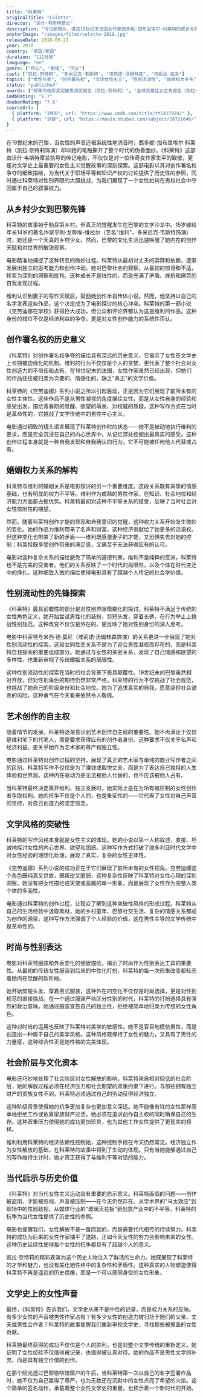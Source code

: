 ```yaml
---
title: "科莱特"
originalTitle: "Colette"
director: "沃什·韦斯特摩兰"
description: "传记剧情片，讲述19世纪末法国女作家西多妮-加布里埃尔·科莱特的成长与觉醒。凯拉·奈特莉精彩演绎了这位挑战性别规范、争取创作署名权、探索性别流动性的先锋女性作家的传奇人生。"
posterImage: "/images/films/colette-2018.jpg"
releaseDate: 2018-09-21
year: 2018
country: "英国/美国"
duration: "111分钟"
language: "en"
genre: ["传记", "剧情", "历史"]
cast: ["凯拉·奈特莉", "多米尼克·韦斯特", "埃莉诺·汤姆林森", "丹妮丝·高夫"]
topics: ["女性作家", "创作署名权", "文学女性主义", "性别流动性", "婚姻权力关系", "艺术创作自主", "双性恋身份认同", "19世纪女性解放"]
status: "published"
awards: ["好莱坞电影奖突破表演奖提名（凯拉·奈特莉）", "金球奖最佳女主角提名（凯拉·奈特莉）"]
imdbRating: "6.7"
doubanRating: "7.6"
sourceUrl: [
  { platform: "IMDB", url: "https://www.imdb.com/title/tt5437928/" },
  { platform: "豆瓣", url: "https://movie.douban.com/subject/26721646/" }
]
---
```


在19世纪末的巴黎，当女性的声音还被系统性地消音时，西多妮-加布里埃尔·科莱特（凯拉·奈特莉饰演）却以她的笔触撕开了整个时代的伪善面纱。《科莱特》这部由沃什·韦斯特摩兰执导的传记电影，不仅仅是对一位传奇女作家生平的致敬，更是对文学史上最重要的女性主义觉醒故事的深刻探索。这部电影以其对创作署名权争夺的细致描绘，为当代关于职场平等和知识产权的讨论提供了历史性的参照，同时通过科莱特对性别界限的大胆挑战，为我们展现了一个女性如何在男权社会中夺回属于自己的叙事权力。

## 从乡村少女到巴黎先锋

科莱特的故事始于勃艮第乡村，但真正的觉醒发生在巴黎的文学沙龙中。15岁嫁给年长14岁的著名作家亨利·戈蒂埃-维拉尔（艺名"维利"，多米尼克·韦斯特饰演）时，她还是一个天真的乡村少女。然而，巴黎的文化生活迅速唤醒了她内在的创作天赋和对世界的敏锐观察。

电影精准地捕捉了这种转变的微妙过程。科莱特从最初对丈夫的崇拜和依赖，逐渐发展出独立的思考能力和创作冲动。她对巴黎社会的观察，从最初的惊讶和不适，转变为深刻的洞察和批判。这种成长不是线性的，而是充满了矛盾、挫折和痛苦的自我发现过程。

维利认识到妻子的写作天赋后，鼓励她创作半自传体小说。然而，他坚持以自己的名字发表这些作品，这个决定成为了电影探讨的核心冲突。科莱特的第一部小说《克劳迪娜在学校》获得巨大成功，但公众和评论界都认为这是维利的作品。这种身份的错位不仅是经济利益的争夺，更是对女性创作能力的系统性否认。

## 创作署名权的历史意义

《科莱特》对创作署名权争夺的描绘具有深远的历史意义，它揭示了女性在文学史上长期被边缘化的机制。维利的行为不仅仅是个人的贪婪，更代表了整个社会对女性创造力的不信任和占有。在19世纪末的法国，女性作家虽然已经出现，但她们的作品往往被归类为次要的、情感化的，缺乏"真正"的文学价值。

科莱特的《克劳迪娜》系列小说之所以引起轰动，正是因为它们展现了前所未有的女性主体性。这些作品不是从男性凝视的角度描绘女性，而是从女性自身的经验和感受出发，描绘青春期的觉醒、欲望的萌发、对权威的质疑。这种写作方式在当时是革命性的，它挑战了文学传统中的男性中心主义。

电影通过细致的镜头语言展现了科莱特创作时的状态——她不是被动地执行维利的要求，而是完全沉浸在自己的内心世界中，从记忆深处挖掘出最真实的感受。这种创作过程本身就是一种自我发现和自我确认的行为，它不可能被任何他人代替或占有。

## 婚姻权力关系的解构

科莱特与维利的婚姻关系是电影探讨的另一个重要维度。这段关系既有真挚的情感基础，也有明显的权力不平等。维利作为成熟的男性作家，在知识、社会地位和经济能力方面都占据优势。科莱特最初对这种不平等关系的接受，反映了当时社会对女性依附性的期望。

然而，随着科莱特创作才能的显现和自我意识的觉醒，这种权力关系开始发生微妙的变化。她的作品为维利带来了名声和财富，这种经济贡献给了她更多的话语权。但这种变化也带来了新的矛盾——维利既感激妻子的才能，又恐惧失去对她的控制；科莱特既享受创作带来的满足感，又痛苦于无法获得应有的认可。

电影对这种复杂关系的描绘避免了简单的道德判断。维利不是纯粹的反派，科莱特也不是完美的受害者。他们的关系反映了一个时代的局限性，以及个体在时代变迁中的挣扎。这种细致入微的描绘使得电影具有了超越个人传记的社会学价值。

## 性别流动性的先锋探索

《科莱特》最具前瞻性的部分是对性别界限模糊化的探讨。科莱特不满足于传统的女性角色定义，她开始尝试男性化的装扮，剪短头发，穿着长裤，在行为举止上挑战性别规范。这种改变不仅仅是外在的，更反映了她对性别身份的深入思考。

电影中科莱特与米西·德·莫尼（埃莉诺·汤姆林森饰演）的关系更进一步展现了她对性别流动性的探索。这段女同性恋关系不是为了迎合男性凝视而存在的，而是科莱特自我探索的重要组成部分。她通过与女性的亲密关系，发现了自己情感和欲望的多样性，也重新审视了传统婚姻关系的局限性。

这种性别流动性的探索在当时的社会背景下极具颠覆性。19世纪末的巴黎虽然相对开放，但对性别角色的期待仍然非常严格。科莱特的行为不仅挑战了社会规范，也挑战了她自己的阶级身份和社会地位。她为了追求真实的自我，愿意承担社会谴责的风险，这种勇气在今天看来依然令人敬佩。

## 艺术创作的自主权

随着情节的发展，科莱特逐渐意识到艺术创作自主权的重要性。她不再满足于仅仅是维利笔下的代笔人，而是要求获得应有的创作者身份。这种要求不仅关乎名声和经济利益，更关乎她作为艺术家的尊严和独立性。

电影通过科莱特对创作过程的坚持，展现了真正的艺术家与单纯的商业写作者之间的区别。科莱特写作不仅仅是为了赚钱或取悦丈夫，而是为了表达自己独特的人生体验和世界观。这种内在驱动力是无法被他人代替的，也不应该被他人占有。

当科莱特最终决定离开维利、独立发展时，她实际上是在为所有被压制的女性创作者争取权利。她的抗争不仅是个人的，也是象征性的——它代表了女性对自己声音的坚持，对自己创造力的坚定信念。

## 文学风格的突破性

科莱特的写作风格本身就是女性主义的体现。她的小说以第一人称叙述，直接、坦诚地探讨女性的内心世界、欲望和困惑。这种写作方式打破了维多利亚时代文学中对女性经验的理想化处理，展现了真实、复杂的女性主体性。

《克劳迪娜》系列小说的成功正在于它们展现了前所未有的女性视角。克劳迪娜这个角色既纯真又世故，既叛逆又脆弱，这种复杂性反映了科莱特对女性心理的深刻洞察。她没有把女性描绘成天使或恶魔的单一形象，而是展现了女性作为完整人类个体的多面性。

电影通过科莱特的创作过程，让观众了解到这种突破性风格的形成过程。科莱特从自己的生活经验中汲取素材，她的乡村童年、巴黎社交生活、复杂的情感关系都成为创作的源泉。这种写作方法强调了个人经验的价值，这在男性主导的文学传统中是革命性的。

## 时尚与性别表达

电影对科莱特服装和外表变化的细致描绘，揭示了时尚作为性别表达工具的重要性。从最初的传统女性服装到后来的中性化打扮，科莱特的每一次形象改变都标志着她内在觉醒的新阶段。

她开始剪短头发、穿着男式服装，这种外在的变化不仅仅是时尚选择，更是对性别规范的直接挑战。在一个通过服装严格区分性别的时代，科莱特的打扮选择具有强烈的政治意味。她通过服装宣告自己的独立性，拒绝被简单地归类为传统的女性角色。

这种对时尚的运用也反映了科莱特对美学的敏感性。她不是盲目地模仿男性，而是创造出一种属于自己的美学风格。这种风格既保持了女性的魅力，又具有了男性的力量感，这种综合性正是她性格的完美体现。

## 社会阶层与文化资本

电影还巧妙地处理了社会阶层对女性解放的影响。科莱特来自相对较低的社会阶层，她的解放过程必须在经济压力和社会期望的双重约束下进行。与那些拥有独立财产的贵族女性不同，科莱特必须通过自己的劳动获得经济独立。

这种阶级背景使得她的抗争更加复杂也更加意义深远。她不能像有钱的女性那样简单地拒绝工作或依靠家族财产过活，她必须在追求创作自主权的同时确保自己的生存。这种双重压力使得她的成功更加珍贵，也为其他工作女性提供了更现实的榜样。

维利利用科莱特的经济依赖性控制她，这种控制手段在今天仍然常见。经济独立作为女性解放的基础，在科莱特的故事中得到了生动的体现。只有当她能够通过自己的写作维持生计时，她才真正获得了与维利平等对话的能力。

## 当代启示与历史价值

《科莱特》对当代女性主义运动具有重要的启示意义。科莱特面临的问题——创作被盗用、才能被忽视、声音被压制——在今天仍然存在。从学术界的"马太效应"到职场中的性别歧视，从媒体行业的"玻璃天花板"到创意产业中的不平等，科莱特的抗争为当代女性提供了历史性的参照。

电影也提醒我们，女性解放不是一蹴而就的，而是需要代代相传的持续努力。科莱特的成功为后来的女性作家铺平了道路，正如今天女性的努力会影响未来的女性。这种历史延续性使得每个女性的抗争都具有了超越个人的意义。

凯拉·奈特莉的精彩表演为这个历史人物注入了鲜活的生命力。她既展现了科莱特的才华和魅力，也没有美化她性格中的复杂性和矛盾性。这种真实的人物塑造使得科莱特不再是遥远的历史偶像，而是一个可以感同身受的女性形象。

## 文学史上的女性声音

最终，《科莱特》告诉我们，文学史从来不是中性的记录，而是权力关系的反映。有多少女性的声音被男性作家占有？有多少女性的创造力被归功于她们的父亲、丈夫或男性合作者？科莱特的故事提醒我们重新审视文学史，寻找那些被掩盖的女性贡献。

科莱特最终获得的成功不仅仅是个人的胜利，也是对整个文学传统的重新定义。她证明了女性经验不仅值得被记录，也值得被认真对待。她的作品不是男性文学的补充，而是具有独立价值的创作。

在那个阳光透过巴黎咖啡馆窗户的午后，当科莱特第一次以自己的名字签署作品时，她不仅为自己赢得了尊严，也为无数还在沉默中的女性点亮了希望的火焰。这个简单的签名动作，承载着整个女性文学史的重量，也预示着一个新时代的开始。